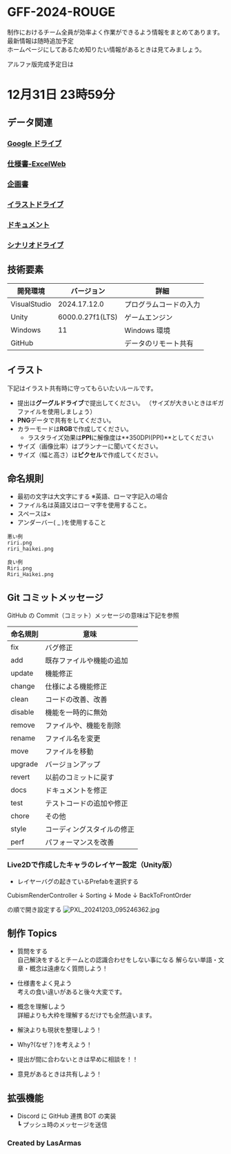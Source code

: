 # GFF-2024-ROUGE

制作におけるチーム全員が効率よく作業ができるよう情報をまとめてあります。  
最新情報は随時追加予定  
ホームページにしてあるため知りたい情報があるときは見てみましょう。

アルファ版完成予定日は
# 12月31日 23時59分

## データ関連

### [Google ドライブ](https://drive.google.com/drive/folders/1qNsUP2GD4svIqNEIUb-bsCz-2AeszBqh?usp=drive_link)

### [仕様書-ExcelWeb](https://1drv.ms/x/c/1d234c969815360f/ET0u2ed3cJtCog1Kp05bh5wBwg3yCm4njS2yuXTas_RA5Q?e=oSuMdX)  

### [企画書](https://1drv.ms/p/c/1d234c969815360f/ESqPrr3c9TlEqiBNBiM6A5YBrcWuF49uA7VqEQeZ6kJBag?e=Xxi6W6)

### [イラストドライブ](https://drive.google.com/drive/folders/1UdTZgEOx7ecX6RMIFruUXqO9_YkQYcYf?usp=drive_link)

### [ドキュメント](https://drive.google.com/drive/folders/1k5T3OlEwNeazykKaJMlata8nsvBa4Ml3?usp=drive_link)

### [シナリオドライブ](https://drive.google.com/drive/folders/1lVZxuk0Klrc_xUi2M3J4TosaI_DBLwsS?usp=drive_link)

## 技術要素

| 開発環境     | バージョン       | 詳細                   |
| ------------ | ---------------- | ---------------------- |
| VisualStudio | 2024.17.12.0     | プログラムコードの入力 |
| Unity        | 6000.0.27f1(LTS) | ゲームエンジン         |
| Windows      | 11               | Windows 環境           |
| GitHub       |                  | データのリモート共有   |

## イラスト
下記はイラスト共有時に守ってもらいたいルールです。

- 提出は**グーグルドライブ**で提出してください。
（サイズが大きいときはギガファイルを使用しましょう）
- **PNG**データで共有をしてください。
- カラーモードは**RGB**で作成してください。
    - ラスタライズ効果は**PPI**に解像度は**350DPI(PPI)**としてください
- サイズ（画像比率）はプランナーに聞いてください。
- サイズ（幅と高さ）は**ピクセル**で作成してください。

## 命名規則
- 最初の文字は大文字にする
※英語、ローマ字記入の場合
- ファイル名は英語又はローマ字を使用すること。
- スペースは×
- アンダーバー( _ )を使用すること

```
悪い例
riri.png
riri_haikei.png

良い例
Riri.png
Riri_Haikei.png

```


## Git コミットメッセージ

GitHub の Commit（コミット）メッセージの意味は下記を参照

| 命名規則 | 意味                       |
| -------- | -------------------------- |
| fix      | バグ修正                   |
| add      | 既存ファイルや機能の追加   |
| update   | 機能修正                   |
| change   | 仕様による機能修正         |
| clean    | コードの改善、改善         |
| disable  | 機能を一時的に無効         |
| remove   | ファイルや、機能を削除     |
| rename   | ファイル名を変更           |
| move     | ファイルを移動             |
| upgrade  | バージョンアップ           |
| revert   | 以前のコミットに戻す<br>   |
| docs     | ドキュメントを修正<br>     |
| test     | テストコードの追加や修正   |
| chore    | その他                     |
| style    | コーディングスタイルの修正 |
| perf     | パフォーマンスを改善       |

### Live2Dで作成したキャラのレイヤー設定（Unity版）

- レイヤーバグの起きているPrefabを選択する

CubismRenderController
↓
Sorting
↓
Mode
↓
BackToFrontOrder 

の順で開き設定する
![PXL_20241203_095246362.jpg](https://prod-files-secure.s3.us-west-2.amazonaws.com/b2bf265f-e82f-4402-a513-a0617e88e031/a14f17c0-bf26-4076-be34-818620c2174b/PXL_20241203_095246362.jpg)


## 制作 Topics

- 質問をする  
  自己解決をするとチームとの認識合わせをしない事になる
  解らない単語・文章・概念は遠慮なく質問しよう！

- 仕様書をよく見よう  
  考えの食い違いがあると後々大変です。

- 概念を理解しよう  
  詳細よりも大枠を理解するだけでも全然違います。

- 解決よりも現状を整理しよう！
- Why?(なぜ？)を考えよう！
- 提出が間に合わないときは早めに相談を！！
- 意見があるときは共有しよう！

## 拡張機能

- Discord に GitHub 連携 BOT の実装  
  ┗ プッシュ時のメッセージを送信

### Created by LasArmas
